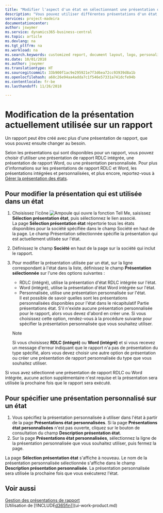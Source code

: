 ```yaml
---
title: "Modifier l'aspect d'un état en sélectionnant une présentation différente | Microsoft Docs"
description: "Vous pouvez utiliser différentes présentations d'un état, et passer d'une présentation à l'autre pour modifier l'aspect d'un état."
services: project-madeira
documentationcenter: 
author: jswymer
ms.service: dynamics365-business-central
ms.topic: article
ms.devlang: na
ms.tgt_pltfrm: na
ms.workload: na
ms.search.keywords: customized report, document layout, logo, personalize
ms.date: 10/01/2018
ms.author: jswymer
ms.translationtype: HT
ms.sourcegitcommit: 33b900f1ac9e295921e7f3d6ea72cc93939d8a1b
ms.openlocfilehash: a68c26e94aa4adda7c1f546e57331a741dcfe94b
ms.contentlocale: fr-be
ms.lasthandoff: 11/26/2018

---
```

# <a name="change-which-layout-is-currently-used-on-a-report"></a>Modification de la présentation actuellement utilisée sur un rapport
Un rapport peut être créé avec plus d'une présentation de rapport, que vous pouvez ensuite changer au besoin.

Selon les présentations qui sont disponibles pour un rapport, vous pouvez choisir d'utiliser une présentation de rapport RDLC intégrée, une présentation de rapport Word, ou une présentation personnalisée. Pour plus d'informations sur les présentations de rapport RDLC et Word, les présentations intégrées et personnalisées, et plus encore, reportez-vous à [Gérer la présentation des états](ui-manage-report-layouts.md).

## <a name="to-change-the-layout-that-is-used-on-a-report"></a>Pour modifier la présentation qui est utilisée dans un état
1. Choisissez l'icône ![Ampoule qui ouvre la fonction Tell Me](media/ui-search/search_small.png "Dites-moi ce que vous voulez faire"), saisissez **Sélection présentation état**, puis sélectionnez le lien associé.  
   La page **Sélection présentation état** répertorie tous les états disponibles pour la société spécifiée dans le champ Société en haut de la page. Le champ Présentation sélectionnée spécifie la présentation qui est actuellement utilisée sur l'état.
2. Définissez le champ **Société** en haut de la page sur la société qui inclut le rapport.
3. Pour modifier la présentation utilisée par un état, sur la ligne correspondant à l'état dans la liste, définissez le champ **Présentation sélectionnée** sur l'une des options suivantes :
   * RDLC (intégré), utilise la présentation d'état RDLC intégrée sur l'état.
   * Word (intégré), utilise la présentation d'état Word intégrée sur l'état.
   * Personnalisée, utilise une présentation personnalisée sur l'état.  
     Il est possible de savoir quelles sont les présentations personnalisées disponibles pour l'état dans le récapitulatif Partie présentations état. S'il n'existe aucune présentation personnalisée pour le rapport, alors vous devez d'abord en créer une. Si vous choisissez cette option, rendez-vous à la procédure suivante pour spécifier la présentation personnalisée que vous souhaitez utiliser.

    > [!NOTE]  
    >   Si vous choisissez **RDLC (intégré)** ou **Word (intégré)** et si vous recevez un message d'erreur indiquant que le rapport n'a pas de présentation du type spécifié, alors vous devez choisir une autre option de présentation ou créer une présentation de rapport personnalisée du type que vous souhaitez utiliser.

Si vous avez sélectionné une présentation de rapport RDLC ou Word intégrée, aucune action supplémentaire n'est requise et la présentation sera utilisée la prochaine fois que le rapport sera exécuté.

## <a name="to-specify-a-custom-layout-on-a-report"></a>Pour spécifier une présentation personnalisé sur un état
1. Vous spécifiez la présentation personnalisée à utiliser dans l'état à partir de la page **Présentations état personnalisées**. Si la page **Présentations état personnalisées** n'est pas ouverte, cliquez sur le bouton de consultation du champ **Description présentation état**.
2. Sur la page **Présentations état personnalisées**, sélectionnez la ligne de la présentation personnalisée que vous souhaitez utiliser, puis fermez la page.

La page **Sélection présentation état** s'affiche à nouveau. Le nom de la présentation personnalisée sélectionnée s'affiche dans le champ **Description présentation personnalisée**. La présentation personnalisée sera utilisée la prochaine fois que vous exécuterez l'état.

## <a name="see-also"></a>Voir aussi
[Gestion des présentations de rapport](ui-manage-report-layouts.md)  
[Utilisation de [!INCLUDE[d365fin](includes/d365fin_md.md)]](ui-work-product.md)

